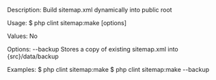 Description:
  Build sitemap.xml dynamically into public root

Usage:
  $ php clint sitemap:make [options]

Values:
  No

Options:
  --backup
    Stores a copy of existing sitemap.xml into {src}/data/backup

Examples:
  $ php clint sitemap:make
  $ php clint sitemap:make --backup
